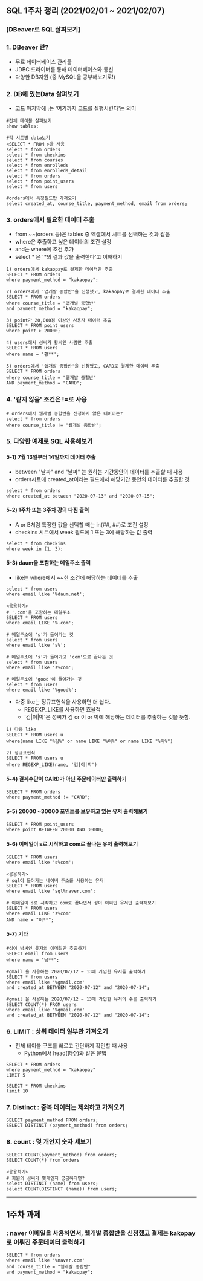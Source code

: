 ## SQL 1주차 정리 (2021/02/01 ~ 2021/02/07)

### [DBeaver로 SQL 살펴보기]

### 1. DBeaver 란?

*  무료 데이터베이스 관리툴
* JDBC 드라이버를 통해 데이터베이스와 통신
* 다양한 DB지원 (중 MySQL을 공부해보기로!)



### 2. DB에 있는Data 살펴보기

* 코드 마지막에  ;는 '여기까지 코드를 실행시킨다'는 의미 

~~~
#전체 테이블 살펴보기
show tables;

#각 시트별 data보기
<SELECT * FROM >을 사용
select * from orders
select * from checkins
select * from courses
select * from enrolleds
select * from enrolleds_detail
select * from orders
select * from point_users
select * from users

#orders에서 특정필드만 가져오기
select created_at, course_title, payment_method, email from orders;
~~~

 

### 3. orders에서 필요한 데이터 추출

* from ~~(orders 등)은 tables 중 엑셀에서 시트를 선택하는 것과 같음
* where은 추출하고 싶은 데이터의 조건 설정
* and는 where에 조건 추가
* select * 은 '*의 결과 값을 출력한다'고 이해하기 

~~~
1) orders에서 kakaopay로 결제한 데이터만 추출
SELECT * FROM orders
where payment_method = "kakaopay";

2) orders에서 '앱개발 종합반'을 신청했고, kakaopay로 결제한 데이터 추출
SELECT * FROM orders
where course_title = "앱개발 종합반"
and payment_method = "kakaopay";

3) point가 20,000점 이상인 사용자 데이터 추출
SELECT * FROM point_users
where point > 20000;

4) users에서 성씨가 황씨인 사람만 추출
SELECT * FROM users
where name = '황**';

5) orders에서 '앱개발 종합반'을 신청했고, CARD로 결제한 데이터 추출
SELECT * FROM orders
where course_title = "웹개발 종합반"
AND payment_method = "CARD";
~~~



### 4. '같지 않음' 조건은 !=로 사용

~~~
# orders에서 웹개발 종합반을 신청하지 않은 데이터는?
select * from orders
where course_title != "웹개발 종합반";
~~~



### 5.  다양한 예제로 SQL 사용해보기

#### 5-1) 7월 13일부터 14일까지 데이터 추출

* between "날짜" and "날짜" 는 원하는 기간동안의 데이터를 추출할 때 사용
* orders시트에 created_at이라는 필드에서 해당기간 동안의 데이터를 추출한 것

~~~
select * from orders 
where created_at between "2020-07-13" and "2020-07-15";
~~~

#### 5-2) 1주차 또는 3주차 강의 다짐 출력

* A or B처럼 특정한 값을 선택할 때는 in(##, ##)로 조건 설정
* checkins 시트에서 week 필드에 1 또는 3에 해당하는 값 출력

~~~
select * from checkins 
where week in (1, 3);
~~~

#### 5-3) daum을 포함하는 메일주소 출력

* like는 where에서 ~~한 조건에 해당하는 데이터를 추출

~~~
select * from users 
where email like '%daum.net';

<응용하기>
# '.com'을 포함하는 메일주소
SELECT * FROM users
where email LIKE '%.com';

# 메일주소에 's'가 들어가는 것
select * from users 
where email like 's%';

# 메일주소에 's'가 들어가고 'com'으로 끝나는 것
select * from users 
where email like 's%com';

# 메일주소에 'good'이 들어가는 것
select * from users 
where email like '%good%';
~~~

* 다중 like는 정규표현식을 사용하면 더 쉽다. 
  * REGEXP_LIKE를 사용하면 효율적
  * '김|이|박'은 성씨가 김 or 이 or 박에 해당하는 데이터를 추출하는 것을 뜻함.

~~~
1) 다중 like
SELECT * FROM users u 
where(name LIKE "%김%" or name LIKE "%이%" or name LIKE "%박%")

2) 정규표현식
SELECT * FROM users u 
where REGEXP_LIKE(name, '김|이|박')
~~~

#### 5-4) 결제수단이 CARD가 아닌 주문데이터만 출력하기

~~~
SELECT * FROM orders
where payment_method != "CARD";
~~~

#### 5-5) 20000 ~30000 포인트를 보유하고 있는 유저 출력해보기 

~~~
SELECT * FROM point_users
where point BETWEEN 20000 AND 30000;
~~~

#### 5-6) 이메일이 s로 시작하고 com로 끝나는 유저 출력해보기

~~~
SELECT * FROM users
where email like 's%com';

<응용하기> 
# sql이 들어가는 네이버 주소를 사용하는 유저
SELECT * FROM users
where email like 'sql%naver.com';

# 이메일이 s로 시작하고 com로 끝나면서 성이 이씨인 유저만 출력해보기
SELECT * FROM users
where email LIKE 's%com'
AND name = "이**";
~~~

#### 5-7) 기타

~~~
#성이 남씨인 유저의 이메일만 추출하기
SELECT email from users
where name = "남**";

#gmail 을 사용하는 2020/07/12 ~ 13에 가입한 유저를 출력하기
SELECT * from users
where email like '%gmail.com'
and created_at BETWEEN "2020-07-12" and "2020-07-14";

#gmail 을 사용하는 2020/07/12 ~ 13에 가입한 유저의 수를 출력하기
SELECT COUNT(*) FROM users
where email like '%gmail.com'
and created_at BETWEEN "2020-07-12" and "2020-07-14";
~~~



### 6. LIMIT : 상위 데이터 일부만 가져오기

* 전체 테이블 구조를 빠르고 간단하게 확인할 때 사용
  * Python에서 head(함수)와 같은 문법

~~~
SELECT * FROM orders
where payment_method = "kakaopay"
LIMIT 5

SELECT * FROM checkins 
limit 10
~~~



### 7. Distinct : 중복 데이터는 제외하고 가져오기 

~~~
SELECT payment_method FROM orders;
SELECT DISTINCT (payment_method) from orders;
~~~



### 8. count : 몇 개인지 숫자 세보기

~~~
SELECT COUNT(payment_method) from orders;
SELECT COUNT(*) from orders

<응용하기>
# 회원의 성씨가 몇개인지 궁금하다면?
select DISTINCT (name) from users;
select COUNT(DISTINCT (name)) from users;
~~~



---

## 1주차 과제

###  : naver 이메일을 사용하면서, 웹개발 종합반을 신청했고 결제는 kakopay로 이뤄진 주문데이터 출력하기

~~~
SELECT * from orders
where email like '%naver.com'
and course_title = "웹개발 종합반"
and payment_method = "kakaopay";
~~~
